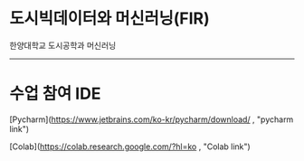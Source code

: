 # 도시빅데이터와 머신러닝(FIR)
한양대학교 도시공학과 머신러닝

***
# 수업 참여 IDE
[Pycharm](https://www.jetbrains.com/ko-kr/pycharm/download/ , "pycharm link")

[Colab](https://colab.research.google.com/?hl=ko , "Colab link")
